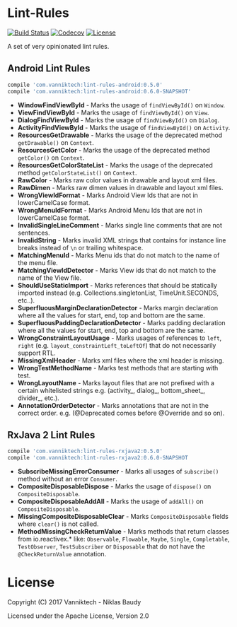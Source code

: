 Lint-Rules
==========

[![Build Status](https://travis-ci.org/vanniktech/lint-rules.svg?branch=master)](https://travis-ci.org/vanniktech/lint-rules?branch=master)
[![Codecov](https://codecov.io/github/vanniktech/lint-rules/coverage.svg?branch=master)](https://codecov.io/github/vanniktech/lint-rules?branch=master)
[![License](http://img.shields.io/:license-apache-blue.svg)](http://www.apache.org/licenses/LICENSE-2.0.html)

A set of very opinionated lint rules.

## Android Lint Rules

```groovy
compile 'com.vanniktech:lint-rules-android:0.5.0'
compile 'com.vanniktech:lint-rules-android:0.6.0-SNAPSHOT'
```

- **WindowFindViewById** - Marks the usage of `findViewById()` on `Window`.
- **ViewFindViewById** - Marks the usage of `findViewById()` on `View`.
- **DialogFindViewById** - Marks the usage of `findViewById()` on `Dialog`.
- **ActivityFindViewById** - Marks the usage of `findViewById()` on `Activity`.
- **ResourcesGetDrawable** - Marks the usage of the deprecated method `getDrawable()` on `Context`.
- **ResourcesGetColor** - Marks the usage of the deprecated method `getColor()` on `Context`.
- **ResourcesGetColorStateList** - Marks the usage of the deprecated method `getColorStateList()` on `Context`.
- **RawColor** - Marks raw color values in drawable and layout xml files.
- **RawDimen** - Marks raw dimen values in drawable and layout xml files.
- **WrongViewIdFormat** - Marks Android View Ids that are not in lowerCamelCase format.
- **WrongMenuIdFormat** - Marks Android Menu Ids that are not in lowerCamelCase format.
- **InvalidSingleLineComment** - Marks single line comments that are not sentences.
- **InvalidString** - Marks invalid XML strings that contains for instance line breaks instead of `\n` or trailing whitespace.
- **MatchingMenuId** - Marks Menu ids that do not match to the name of the menu file.
- **MatchingViewIdDetector** - Marks View ids that do not match to the name of the View file.
- **ShouldUseStaticImport** - Marks references that should be statically imported instead (e.g. Collections.singletonList, TimeUnit.SECONDS, etc..).
- **SuperfluousMarginDeclarationDetector** - Marks margin declaration where all the values for start, end, top and bottom are the same.
- **SuperfluousPaddingDeclarationDetector** - Marks padding declaration where all the values for start, end, top and bottom are the same.
- **WrongConstraintLayoutUsage** - Marks usages of references to `left`, `right` (e.g. `layout_constraintLeft_toLeftOf`) that do not necessarily support RTL.
- **MissingXmlHeader** - Marks xml files where the xml header is missing.
- **WrongTestMethodName** - Marks test methods that are starting with test.
- **WrongLayoutName** - Marks layout files that are not prefixed with a certain whitelisted strings e.g. (activity_, dialog_, bottom_sheet_, divider_, etc.).
- **AnnotationOrderDetector** - Marks annotations that are not in the correct order. e.g. (@Deprecated comes before @Override and so on).

## RxJava 2 Lint Rules

```groovy
compile 'com.vanniktech:lint-rules-rxjava2:0.5.0'
compile 'com.vanniktech:lint-rules-rxjava2:0.6.0-SNAPSHOT
```

- **SubscribeMissingErrorConsumer** - Marks all usages of `subscribe()` method without an error `Consumer`.
- **CompositeDisposableDispose** - Marks the usage of `dispose()` on `CompositeDisposable`.
- **CompositeDisposableAddAll** - Marks the usage of `addAll()` on `CompositeDisposable`.
- **MissingCompositeDisposableClear** - Marks `CompositeDisposable` fields where `clear()` is not called.
- **MethodMissingCheckReturnValue** - Marks methods that return classes from io.reactivex.* like: `Observable`, `Flowable`, `Maybe`, `Single`, `Completable`, `TestObserver`, `TestSubscriber` or `Disposable` that do not have the `@CheckReturnValue` annotation.

# License

Copyright (C) 2017 Vanniktech - Niklas Baudy

Licensed under the Apache License, Version 2.0